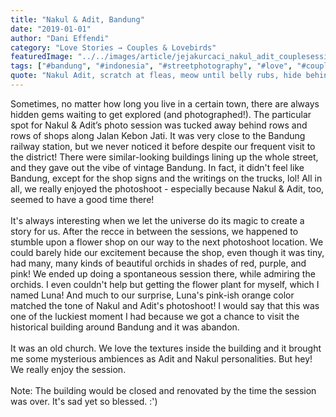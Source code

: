 ```yaml
---
title: "Nakul & Adit, Bandung"
date: "2019-01-01"
author: "Dani Effendi"
category: "Love Stories → Couples & Lovebirds"
featuredImage: "../../images/article/jejakurcaci_nakul_adit_couplesession-23.jpg"
tags: ["#bandung", "#indonesia", "#streetphotography", "#love", "#couple", "#wanderlust", "#2019", "#couplesession"]
quote: "Nakul Adit, scratch at fleas, meow until belly rubs, hide behind curtain when vacuum cleaner is on scratch strangers and poo on owners food claw at curtains stretch and yawn nibble on tuna ignore human bite human hand eat a plant, kill a hand."
---
```



Sometimes, no matter how long you live in a certain town, there are always hidden gems waiting to get explored (and photographed!). The particular spot for Nakul & Adit’s photo session was tucked away behind rows and rows of shops along Jalan Kebon Jati. It was very close to the Bandung railway station, but we never noticed it before despite our frequent visit to the district! There were similar-looking buildings lining up the whole street, and they gave out the vibe of vintage Bandung. In fact, it didn't feel like Bandung, except for the shop signs and the writings on the trucks, lol! All in all, we really enjoyed the photoshoot - especially because Nakul & Adit, too, seemed to have a good time there!
<br/>
<br/>
It's always interesting when we let the universe do its magic to create a story for us. After the recce in between the sessions, we happened to stumble upon a flower shop on our way to the next photoshoot location. We could barely hide our excitement because the shop, even though it was tiny, had many, many kinds of beautiful orchids in shades of red, purple, and pink! We ended up doing a spontaneous session there, while admiring the orchids. I even couldn't help but getting the flower plant for myself, which I named Luna! And much to our surprise, Luna's pink-ish orange color matched the tone of Nakul and Adit's photoshoot!
I would say that this was one of the luckiest moment I had because we got a chance to visit the historical building around Bandung and it was abandon.
<br/>
<br/>
It was an old church. We love the textures inside the building and it brought me some mysterious ambiences as Adit and Nakul personalities. But hey! We really enjoy the session.
<br/>
<br/>
Note: The building would be closed and renovated by the time the session was over. It's sad yet so blessed. :')

